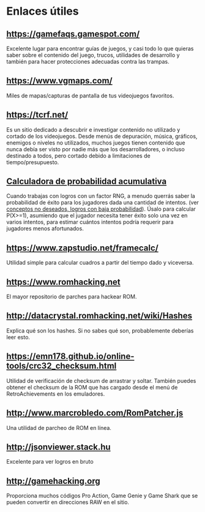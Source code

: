# Enlaces útiles

## https://gamefaqs.gamespot.com/

Excelente lugar para encontrar guías de juegos, y casi todo lo que quieras saber sobre el contenido del juego, trucos, utilidades de desarrollo y también para hacer protecciones adecuadas contra las trampas.

## https://www.vgmaps.com/

Miles de mapas/capturas de pantalla de tus videojuegos favoritos.

## https://tcrf.net/

Es un sitio dedicado a descubrir e investigar contenido no utilizado y cortado de los videojuegos. Desde menús de depuración, música, gráficos, enemigos o niveles no utilizados, muchos juegos tienen contenido que nunca debía ser visto por nadie más que los desarrolladores, o incluso destinado a todos, pero cortado debido a limitaciones de tiempo/presupuesto.

## [Calculadora de probabilidad acumulativa](https://www.danielsoper.com/statcalc/calculator.aspx?id=71)

Cuando trabajas con logros con un factor RNG, a menudo querrás saber la probabilidad de éxito para los jugadores dada una cantidad de intentos. (ver [conceptos no deseados, logros con baja probabilidad](/guidelines/developers/code-of-conduct#unwelcome-concepts)). Úsalo para calcular P(X>=1), asumiendo que el jugador necesita tener éxito solo una vez en varios intentos, para estimar cuántos intentos podría requerir para jugadores menos afortunados.

## https://www.zapstudio.net/framecalc/

Utilidad simple para calcular cuadros a partir del tiempo dado y viceversa.

## https://www.romhacking.net

El mayor repositorio de parches para hackear ROM.

## http://datacrystal.romhacking.net/wiki/Hashes

Explica qué son los hashes. Si no sabes qué son, probablemente deberías leer esto.

## https://emn178.github.io/online-tools/crc32_checksum.html

Utilidad de verificación de checksum de arrastrar y soltar.
También puedes obtener el checksum de la ROM que has cargado desde el menú de RetroAchievements en los emuladores.

## http://www.marcrobledo.com/RomPatcher.js

Una utilidad de parcheo de ROM en línea.

## http://jsonviewer.stack.hu

Excelente para ver logros en bruto

## http://gamehacking.org

Proporciona muchos códigos Pro Action, Game Genie y Game Shark que se pueden convertir en direcciones RAW en el sitio.
